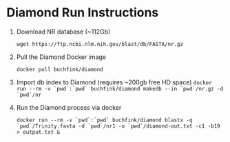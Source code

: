 # Diamond Run Instructions

1. Download NR database (~112Gb)

	```wget https://ftp.ncbi.nlm.nih.gov/blast/db/FASTA/nr.gz```

2. Pull the Diamond Docker image

	```docker pull buchfink/diamond```
	
3. Import db index to Diamond (requires ~200gb free HD space)
	```docker run --rm -v `pwd`:`pwd` buchfink/diamond makedb --in `pwd`/nr.gz -d `pwd`/nr```

4. Run the Diamond process via docker

	```docker run --rm -v `pwd`:`pwd` buchfink/diamond blastx -q `pwd`/Trinity.fasta -d `pwd`/nr1 -o `pwd`/diamond-out.txt -c1 -b19  > output.txt &```


